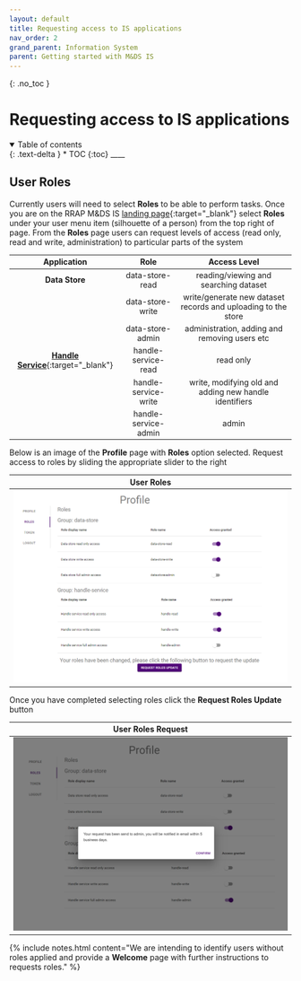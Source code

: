 ```yaml
---
layout: default
title: Requesting access to IS applications
nav_order: 2
grand_parent: Information System
parent: Getting started with M&DS IS
---
```


{: .no_toc }

# Requesting access to IS applications

<details  open markdown="block">
  <summary>
    Table of contents
  </summary>
{: .text-delta }
* TOC
{:toc}
____
</details>

## User Roles
Currently users will need to select **Roles** to be able to perform tasks. Once you are on the RRAP M&DS IS [landing page](https://rrap-is.com){:target="\_blank"} select **Roles** under your user menu item (silhouette of a person) from the top right of page. From the **Roles** page users can request levels of access (read only, read and write, administration) to particular parts of the system

|                      Application                       |         Role         |                         Access Level                          |
| :----------------------------------------------------: | :------------------: | :-----------------------------------------------------------: |
|                     **Data Store**                     |   data-store-read    |             reading/viewing and searching dataset             |
|                                                        |   data-store-write   | write/generate new dataset records and uploading to the store |
|                                                        |   data-store-admin   |         administration, adding and removing users etc         |
| [**Handle Service**](../digital-object-identifiers.md){:target="\_blank"} | handle-service-read  |                           read only                           |
|                                                        | handle-service-write |    write, modifying old and adding new handle identifiers     |
|                                                        | handle-service-admin |                             admin                             |

Below is an image of the **Profile** page with **Roles** option selected. Request access to roles by sliding the appropriate slider to the right

|                                    User Roles                                    |
| :------------------------------------------------------------------------------: |
| <img src="../../assets/images/access/user_roles.png" alt="drawing" width="600"/> |

Once you have completed selecting roles click the **Request Roles Update** button

|                                 User Roles Request                                  |
| :---------------------------------------------------------------------------------: |
| <img src="../../assets/images/access/roles_request.png" alt="drawing" width="600"/> |

{% include notes.html content="We are intending to identify users without roles applied and provide a <strong>Welcome</strong> page with further instructions to requests roles." %}
